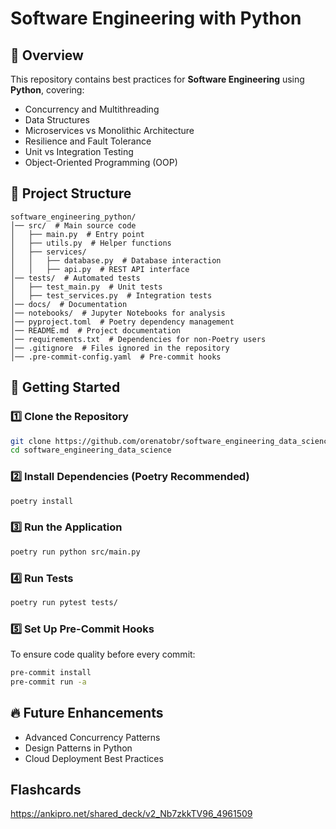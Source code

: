# Software Engineering with Python

## 📌 Overview
This repository contains best practices for **Software Engineering** using **Python**, covering:

- Concurrency and Multithreading
- Data Structures
- Microservices vs Monolithic Architecture
- Resilience and Fault Tolerance
- Unit vs Integration Testing
- Object-Oriented Programming (OOP)

## 📂 Project Structure
```
software_engineering_python/
│── src/  # Main source code
│   ├── main.py  # Entry point
│   ├── utils.py  # Helper functions
│   ├── services/
│   │   ├── database.py  # Database interaction
│   │   ├── api.py  # REST API interface
│── tests/  # Automated tests
│   ├── test_main.py  # Unit tests
│   ├── test_services.py  # Integration tests
│── docs/  # Documentation
│── notebooks/  # Jupyter Notebooks for analysis
│── pyproject.toml  # Poetry dependency management
│── README.md  # Project documentation
│── requirements.txt  # Dependencies for non-Poetry users
│── .gitignore  # Files ignored in the repository
│── .pre-commit-config.yaml  # Pre-commit hooks
```

## 🚀 Getting Started

### 1️⃣ Clone the Repository
```bash
git clone https://github.com/orenatobr/software_engineering_data_science.git
cd software_engineering_data_science
```

### 2️⃣ Install Dependencies (Poetry Recommended)
```bash
poetry install
```

### 3️⃣ Run the Application
```bash
poetry run python src/main.py
```

### 4️⃣ Run Tests
```bash
poetry run pytest tests/
```

### 5️⃣ Set Up Pre-Commit Hooks
To ensure code quality before every commit:
```bash
pre-commit install
pre-commit run -a
```

## 🔥 Future Enhancements
- Advanced Concurrency Patterns
- Design Patterns in Python
- Cloud Deployment Best Practices

## Flashcards
https://ankipro.net/shared_deck/v2_Nb7zkkTV96_4961509
